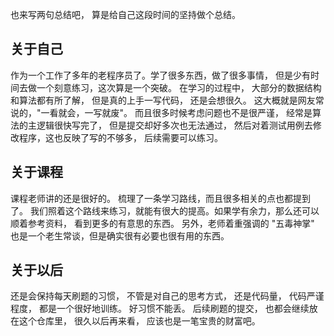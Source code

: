 也来写两句总结吧， 算是给自己这段时间的坚持做个总结。

## 关于自己
作为一个工作了多年的老程序员了。学了很多东西，做了很多事情， 但是少有时间去做一个刻意练习，这次算是一个突破。
在学习的过程中， 大部分的数据结构和算法都有所了解， 但是真的上手一写代码， 还是会想很久。 这大概就是网友常说的，"一看就会，一写就废"。
而且很多时候考虑问题也不是很严谨， 经常是算法的主逻辑很快写完了， 但是提交却好多次也无法通过， 然后对着测试用例去修改程序，这也反映了写的不够多， 后续需要可以练习。

## 关于课程
课程老师讲的还是很好的。 梳理了一条学习路线，而且很多相关的点也都提到了。 我们照着这个路线来练习，就能有很大的提高。如果学有余力，那么还可以顺着参考资料， 看到更多的有意思的东西。
另外，老师着重强调的 "五毒神掌" 也是一个老生常谈，但是确实很有必要也很有用的东西。

## 关于以后
还是会保持每天刷题的习惯， 不管是对自己的思考方式， 还是代码量， 代码严谨程度， 都是一个很好地训练。 好习惯不能丢。
后续刷题的提交， 也都会继续放在这个仓库里， 很久以后再来看， 应该也是一笔宝贵的财富吧。

